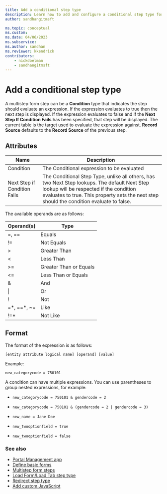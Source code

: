 ```yaml
---
title: Add a conditional step type
description: Learn how to add and configure a conditional step type for multistep form in Power Pages.
author: sandhangitmsft

ms.topic: conceptual
ms.custom: 
ms.date: 04/06/2023
ms.subservice: 
ms.author: sandhan
ms.reviewer: kkendrick
contributors:
    - nickdoelman
    - sandhangitmsft
---
```


# Add a conditional step type

A multistep form step can be a **Condition** type that indicates the step should evaluate an expression. If the expression evaluates to true then the next step is displayed. If the expression evaluates to false and if the **Next Step If Condition Fails** has been specified, that step will be displayed. The current table is the target used to evaluate the expression against. **Record Source** defaults to the **Record Source** of the previous step.

## Attributes

| Name                         | Description                                                                                                                                                                                                                          |
|------------------------------|--------------------------------------------------------------------------------------------------------------------------------------------------------------------------------------------------------------------------------------|
| Condition                    | The Conditional expression to be evaluated                                                                                                                                                                                           |
| Next Step if Condition Fails | The Conditional Step Type, unlike all others, has two Next Step lookups. The default Next Step lookup will be respected if the condition evaluates to true. This property sets the next step should the condition evaluate to false. |

The available operands are as follows:

| Operand(s)    | Type                   |
|---------------|------------------------|
| =, ==         | Equals                 |
| !=            | Not Equals             |
| &gt;          | Greater Than           |
| &lt;          | Less Than              |
| &gt;=         | Greater Than or Equals |
| &lt;=         | Less Than or Equals    |
| &             | And                    |
| \|             | Or                     |
| !             | Not                    |
| =\*, ==\*, ~= | Like                   |
| !=\*          | Not Like               |

## Format

The format of the expression is as follows:

`[entity attribute logical name] [operand] [value]`

Example:

`new_categorycode = 750101`

A condition can have multiple expressions. You can use parentheses to group nested expressions, for example:

- `new_categorycode = 750101 & gendercode = 2`

- `new_categorycode = 750101 & (gendercode = 2 | gendercode = 3)`

- `new_name = Jane Doe`

- `new_twooptionfield = true`

- `new_twooptionfield = false`

### See also

- [Portal Management app](portal-management-app.md)  
- [Define basic forms](basic-forms.md)  
- [Multistep form steps](multistep-form-steps.md)  
- [Load Form/Load Tab step type](load-form-step.md)  
- [Redirect step type](add-redirect-step.md)  
- [Add custom JavaScript](add-custom-javascript.md)  

